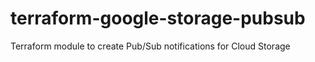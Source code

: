 # terraform-google-storage-pubsub
Terraform module to create Pub/Sub notifications for Cloud Storage
